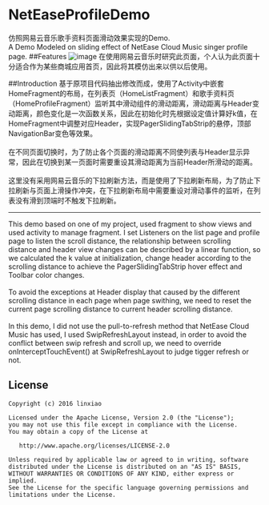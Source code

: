 # NetEaseProfileDemo  
仿照网易云音乐歌手资料页面滑动效果实现的Demo.<br>
A Demo Modeled on sliding effect of NetEase Cloud Music singer profile page.
##Features
![image](https://github.com/ShonLin/NetEaseProfileDemo/blob/master/picture/demo.gif)
在使用网易云音乐时研究此页面，个人认为此页面十分适合作为某些商城应用首页，因此将其模仿出来以供以后使用。

##Introduction
基于原项目代码抽出修改而成，使用了Activity中嵌套HomeFragment的布局，在列表页（HomeListFragment）和歌手资料页（HomeProfileFragment）监听其中滑动组件的滑动距离，滑动距离与Header变动距离，颜色变化是一次函数关系，因此在初始化时先根据设定值计算好k值，在HomeFragment中调整对应Header，实现PagerSlidingTabStrip的悬停，顶部NavigationBar变色等效果。<br><br>
在不同页面切换时，为了防止各个页面的滑动距离不同使列表与Header显示异常，因此在切换到某一页面时需要重设其滑动距离为当前Header所滑动的距离。<br><br>
这里没有采用网易云音乐的下拉刷新方法，而是使用了下拉刷新布局，为了防止下拉刷新与页面上滑操作冲突，在下拉刷新布局中需要重设对滑动事件的监听，在列表没有滑到顶端时不触发下拉刷新。

-----
This demo based on one of my project, used fragment to show views and used activity to manage fragment.  I set Listeners on the list page and profile page to listen the scroll distance, the relationship between scrolling distance and header view changes can be described by a linear function, so we calculated the k value at initialization, change header according to the scrolling distance to achieve the PagerSlidingTabStrip hover effect and Toolbar color changes.<br><br>
To avoid the exceptions at Header display that caused by the different scrolling distance in each page when page swithing, we need to reset the current page scrolling distance to current header scrolling distance.<br><br>
In this demo, I did not use the pull-to-refresh method that NetEase Cloud Music has used, I used SwipRefreshLayout instead, in order to avoid the conflict between swip refresh and scroll up, we need to override onInterceptTouchEvent() at SwipRefreshLayout to judge tigger refresh or not.

## License
    Copyright (c) 2016 linxiao

    Licensed under the Apache License, Version 2.0 (the "License");
    you may not use this file except in compliance with the License.
    You may obtain a copy of the License at

       http://www.apache.org/licenses/LICENSE-2.0

    Unless required by applicable law or agreed to in writing, software
    distributed under the License is distributed on an "AS IS" BASIS,
    WITHOUT WARRANTIES OR CONDITIONS OF ANY KIND, either express or implied.
    See the License for the specific language governing permissions and
    limitations under the License.


